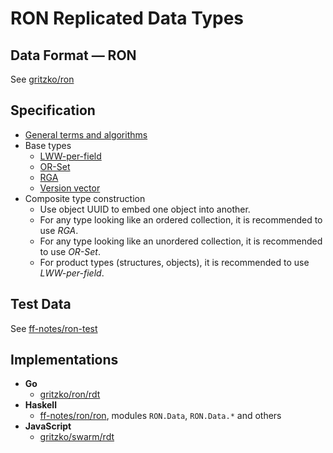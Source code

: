 # RON Replicated Data Types

## Data Format — RON

See [gritzko/ron](https://github.com/gritzko/ron)

## Specification

* [General terms and algorithms](spec/RDT.md)
* Base types
    * [LWW-per-field](spec/lww.md)
    * [OR-Set](spec/set.md)
    * [RGA](spec/rga.md)
    * [Version vector](spec/vv.md)
* Composite type construction
    *   Use object UUID to embed one object into another.
    *   For any type looking like an ordered collection,
        it is recommended to use *RGA*.
    *   For any type looking like an unordered collection,
        it is recommended to use *OR-Set*.
    *   For product types (structures, objects),
        it is recommended to use *LWW-per-field*.

## Test Data

See [ff-notes/ron-test](https://github.com/ff-notes/ron-test)

## Implementations

* **Go**
    *   [gritzko/ron/rdt](https://github.com/gritzko/ron/tree/master/rdt)
* **Haskell**
    *   [ff-notes/ron/ron](https://github.com/ff-notes/ron/tree/master/ron),
        modules `RON.Data`, `RON.Data.*` and others
* **JavaScript**
    *   [gritzko/swarm/rdt](https://github.com/gritzko/swarm/tree/master/packages/rdt)
